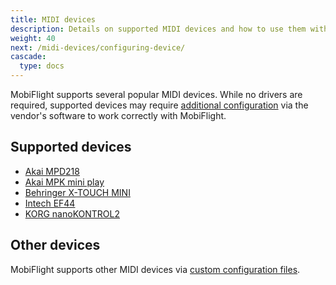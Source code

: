 ```yaml
---
title: MIDI devices
description: Details on supported MIDI devices and how to use them with MobiFlight.
weight: 40
next: /midi-devices/configuring-device/
cascade:
  type: docs
---
```


MobiFlight supports several popular MIDI devices. While no drivers are required, supported devices may require [additional configuration](/midi-devices/configuring-device/) via the vendor's software to work correctly with MobiFlight.

## Supported devices

- [Akai MPD218](https://www.akaipro.com/mpd218)
- [Akai MPK mini play](https://www.akaipro.com/mpk-mini-play)
- [Behringer X-TOUCH MINI](https://www.behringer.com/product.html?modelCode=P0B1V)
- [Intech EF44](https://intech.studio/shop/ef44)
- [KORG nanoKONTROL2](https://www.korg.com/us/products/computergear/nanokontrol2/)

## Other devices

MobiFlight supports other MIDI devices via [custom configuration files](/midi/adding-custom-device/).
